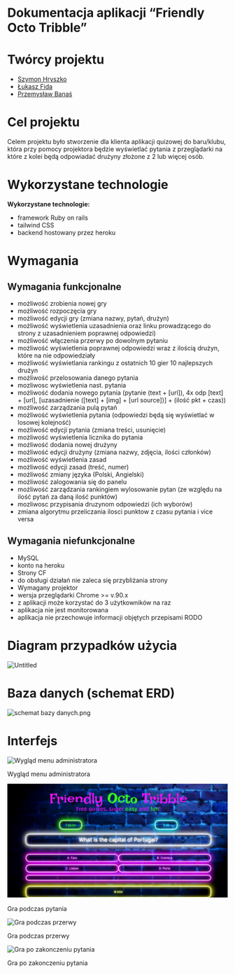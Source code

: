 # Dokumentacja aplikacji “Friendly Octo Tribble”

# Twórcy projektu

- [Szymon Hryszko](https://github.com/Shirobachi)
- [Łukasz Fida](https://github.com/Fidek-creator/)
- [Przemysław Banaś](https://github.com/fisurek)

# Cel projektu

Celem projektu było stworzenie dla klienta aplikacji quizowej do baru/klubu, która przy pomocy projektora będzie wyświetlać pytania z przeglądarki na które z kolei będą odpowiadać drużyny złożone z 2 lub więcej osób.

# Wykorzystane technologie

**Wykorzystane technologie:**

- framework Ruby on rails
- tailwind CSS
- backend hostowany przez heroku

# Wymagania

## Wymagania funkcjonalne

- możliwość zrobienia nowej gry
- możliwość rozpoczęcia gry
- możliwość edycji gry (zmiana nazwy, pytań, drużyn)
- możliwość wyświetlenia uzasadnienia  oraz linku prowadzącego do strony z uzasadnieniem poprawnej odpowiedzi)
- możliwość włączenia przerwy po dowolnym pytaniu
- możliwość wyświetlenia poprawnej odpowiedzi wraz z ilością drużyn, które na nie odpowiedziały
- możliwość wyświetlania rankingu z ostatnich 10 gier 10 najlepszych drużyn
- możliwość przelosowania danego pytania
- mozliwosc wyświetlenia nast. pytania
- możliwość dodania nowego pytania (pytanie (text + [url]), 4x odp [text] + [url], [uzasadnienie ([text] + [img] + [url source])] + (ilość pkt + czas))
- możliwość zarządzania pulą pytań
- możliwość wyświetlenia pytania (odpowiedzi będą się wyświetlać w losowej kolejność)
- możliwość edycji pytania (zmiana treści, usunięcie)
- możliwość wyświetlenia licznika do pytania
- możliwość dodania nowej drużyny
- możliwość edycji drużyny (zmiana nazwy, zdjęcia, ilości członków)
- możliwość wyświetlenia zasad
- możliwość edycji zasad (treść, numer)
- możliwość zmiany języka (Polski, Angielski)
- możliwość zalogowania się do panelu
- możliwość zarządzania rankingiem wylosowanie pytan (ze względu na ilość pytań za daną ilość punktów)
- mozliwosc przypisania druzynom odpowiedzi (ich wyborów)
- zmiana algorytmu przeliczania ilosci punktow z czasu pytania i vice versa

## Wymagania niefunkcjonalne

- MySQL
- konto na heroku
- Strony CF
- do obsługi działań nie zaleca się przybliżania strony
- Wymagany projektor
- wersja przeglądarki Chrome >= v.90.x
- z aplikacji może korzystać do 3 użytkowników na raz
- aplikacja nie jest monitorowana
- aplikacja nie przechowuje informacji objętych przepisami RODO

# Diagram przypadków użycia

![Untitled](Dokumentacja%20aplikacji%20%E2%80%9CFriendly%20Octo%20Tribble%E2%80%9D%20f68e588542b1470aa5ca4bb5d7b1e04c/Untitled.png)

# Baza danych (schemat ERD)

![schemat bazy danych.png](Dokumentacja%20aplikacji%20%E2%80%9CFriendly%20Octo%20Tribble%E2%80%9D%20f68e588542b1470aa5ca4bb5d7b1e04c/schemat_bazy_danych.png)

# Interfejs

![Wygląd menu administratora](Dokumentacja%20aplikacji%20%E2%80%9CFriendly%20Octo%20Tribble%E2%80%9D%20f68e588542b1470aa5ca4bb5d7b1e04c/0.0.0.0_3000_menu.png)

Wygląd menu administratora

![Gra podczas pytania](README-zasoby/0.0.0.0_3000_.png)

Gra podczas pytania

![Gra podczas przerwy](Dokumentacja%20aplikacji%20%E2%80%9CFriendly%20Octo%20Tribble%E2%80%9D%20f68e588542b1470aa5ca4bb5d7b1e04c/0.0.0.0_3000__(1).png)

Gra podczas przerwy

![Gra po zakonczeniu pytania](Dokumentacja%20aplikacji%20%E2%80%9CFriendly%20Octo%20Tribble%E2%80%9D%20f68e588542b1470aa5ca4bb5d7b1e04c/0.0.0.0_3000__(2).png)

Gra po zakonczeniu pytania

